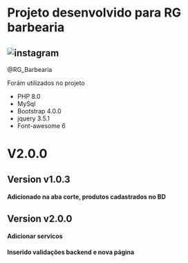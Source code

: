 # Projeto desenvolvido para RG barbearia

## ![instagram](https://img.shields.io/badge/Instagram-%23E4405F.svg?style=for-the-badge&logo=Instagram&logoColor=white) 
@RG_Barbearia

Forám utilizados no projeto 

* PHP 8.0
* MySql
* Bootstrap 4.0.0
* jquery 3.5.1
* Font-awesome 6

# V2.0.0

## Version v1.0.3

#### Adicionado na aba corte, produtos cadastrados no BD
## Version v2.0.0

#### Adicionar servicos
#### Inserido validações backend e nova página